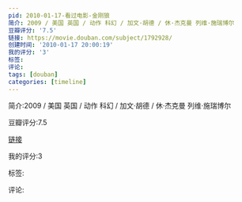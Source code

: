 ```yaml
---
pid: 2010-01-17-看过电影-金刚狼
简介: 2009 / 美国 英国 / 动作 科幻 / 加文·胡德 / 休·杰克曼 列维·施瑞博尔
豆瓣评分: '7.5'
链接: https://movie.douban.com/subject/1792928/
创建时间: '2010-01-17 20:00:19'
我的评分: '3'
标签:
评论:
tags: [douban]
categories: [timeline]
---
```

简介:2009 / 美国 英国 / 动作 科幻 / 加文·胡德 / 休·杰克曼 列维·施瑞博尔

豆瓣评分:7.5

[链接](https://movie.douban.com/subject/1792928/)

我的评分:3

标签:

评论:

